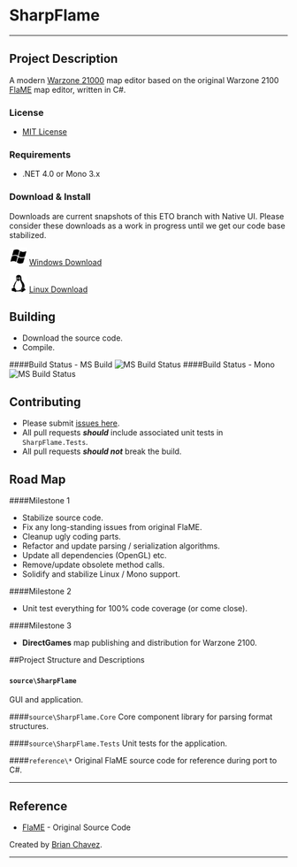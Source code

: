 SharpFlame
======================
----------------------

Project Description
-------------------
A modern [Warzone 21000](http://wz2100.net/) map editor based on the original Warzone 2100 [FlaME](https://github.com/flail/flaME) map editor, written in C#.

### License
* [MIT License](https://github.com/bchavez/Dwolla/blob/master/LICENSE)

### Requirements
* .NET 4.0 or Mono 3.x

### Download & Install

Downloads are current snapshots of this ETO branch with Native UI. Please consider these downloads as a work in progress until we get our code base stabilized.

![Windows](https://github.com/Turbo87/Font-Awesome/raw/platform-icons/svg/windows.png) [Windows Download](http://teamcity.codebetter.com/guestAuth/repository/download/bt1245/.lastSuccessful/SharpFlame.Windows.zip)

![Linux](https://github.com/Turbo87/Font-Awesome/raw/platform-icons/svg/linux.png) [Linux Download](http://teamcity.codebetter.com/guestAuth/repository/download/bt1246/.lastSuccessful/SharpFlame.Linux.zip)

Building
--------
* Download the source code.
* Compile.

####Build Status - MS Build
![MS Build Status](http://teamcity.codebetter.com/app/rest/builds/buildType:(id:bt1245)/statusIcon)
####Build Status - Mono
![MS Build Status](http://teamcity.codebetter.com/app/rest/builds/buildType:(id:bt1246)/statusIcon)

Contributing
--------
* Please submit [issues here](https://github.com/bchavez/SharpFlame/issues).
* All pull requests ***should*** include associated unit tests in `SharpFlame.Tests`.
* All pull requests ***should not*** break the build.

Road Map
-------

####Milestone 1
	
* Stabilize source code.
* Fix any long-standing issues from original FlaME.
* Cleanup ugly coding parts.
* Refactor and update parsing / serialization algorithms.
* Update all dependencies (OpenGL) etc.
* Remove/update obsolete method calls.
* Solidify and stabilize Linux / Mono support.

####Milestone 2
* Unit test everything for 100% code coverage (or come close).

####Milestone 3
* **DirectGames** map publishing and distribution for Warzone 2100.


##Project Structure and Descriptions

#### `source\SharpFlame`
GUI and application.

####`source\SharpFlame.Core`
Core component library for parsing format structures.

####`source\SharpFlame.Tests`
Unit tests for the application.

####`reference\*`
Original FlaME source code for reference during port to C#.




------------------------
 

Reference
---------
* [FlaME](https://github.com/flail/flaME) - Original Source Code


Created by [Brian Chavez](http://bchavez.bitarmory.com).

---

